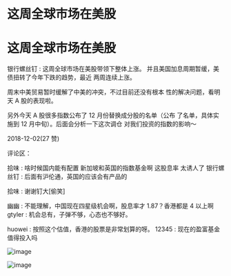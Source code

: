 # 这周全球市场在美股

# 这周全球市场在美股

银行螺丝钉 : 这周全球市场在美股带领下整体上涨。 并且美国加息周期暂缓，美债扭转了今年下跌的趋势，最近 两周连续上涨。

周末中美贸易暂时缓解了中美的冲突，不过目前还没有根本 性的解决问题，看明天 A 股的表现啦。

另外今天 A 股很多指数公布了 12 月份替换成分股的名单（公布 了名单，具体实施到 12 月中旬）。后面会分析一下这次调仓 对我们投资的指数的影响～

2018-12-02(27 赞)

评论区：

拾味 : 啥时候国内能有配置 新加坡和英国的指数基金啊 这股息率 太诱人了 银行螺丝钉 : 后面有沪伦通，英国的应该会有产品的

拾味 : 谢谢钉大[偷笑]

幽幽 : 不能理解，中国现在四星级机会啊，股息率才 1.87？香港都是 4 以上啊 gtyler : 机会总有，子弹不够，心态也不够好。

huowei : 按照这个估值，香港的股票是非常划算的呀。 12345 : 现在的盈富基金值得投入吗

![image](img/Image_1401.png)

![image](img/Image_1411.png)